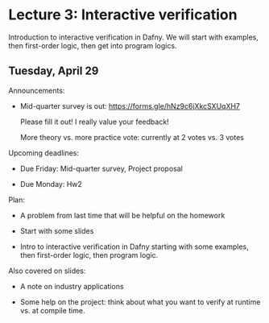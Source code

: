 # Lecture 3: Interactive verification

Introduction to interactive verification in Dafny.
We will start with examples, then first-order logic, then get into program logics.

## Tuesday, April 29

Announcements:

- Mid-quarter survey is out:
  https://forms.gle/hNz9c6jXkcSXUqXH7

  Please fill it out! I really value your feedback!

  More theory vs. more practice vote: currently at 2 votes vs. 3 votes

Upcoming deadlines:

- Due Friday: Mid-quarter survey, Project proposal

- Due Monday: Hw2

Plan:

- A problem from last time that will be helpful on the homework

- Start with some slides

- Intro to interactive verification in Dafny
  starting with some examples, then first-order logic, then program logic.

Also covered on slides:

- A note on industry applications

- Some help on the project:
  think about what you want to verify at runtime vs. at compile time.
